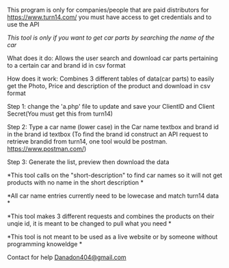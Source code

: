 This program is only for companies/people that are paid distributors for https://www.turn14.com/ you must have access to get credentials and to use the API

*This tool is only if you want to get car parts by searching the name of the car*

What does it do: Allows the user search and download car parts pertaining to a certain car and brand id in csv format

How does it work: Combines 3 different tables of data(car parts) to easily get the Photo, Price and description of the product and download in csv format

Step 1: change the 'a.php' file to update and save your ClientID and Client Secret(You must get this from turn14)

Step 2: Type a car name (lower case) in the Car name textbox and brand id in the brand id textbox (To find the brand id construct an API request to retrieve brandid from turn14, one tool would be postman. https://www.postman.com/)

Step 3: Generate the list, preview then download the data

*This tool calls on the "short-description" to find car names so it will not get products with no name in the short description *

*All car name entries currently need to be lowecase and match turn14 data *

*This tool makes 3 different requests and combines the products on their unqie id, it is meant to be changed to pull what you need *

*This tool is not meant to be used as a live website or by someone without programming knoweldge *




Contact for help Danadon404@gmail.com

